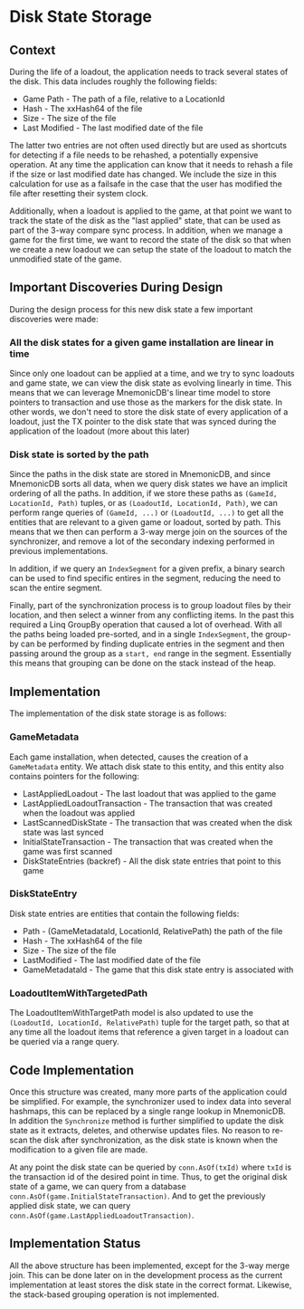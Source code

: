 # Disk State Storage

## Context

During the life of a loadout, the application needs to track several states of the disk. This data includes roughly the
following fields:

* Game Path - The path of a file, relative to a LocationId
* Hash - The xxHash64 of the file
* Size - The size of the file
* Last Modified - The last modified date of the file

The latter two entries are not often used directly but are used as shortcuts for detecting if a file needs to be rehashed,
a potentially expensive operation. At any time the application can know that it needs to rehash a file if the size or last
modified date has changed. We include the size in this calculation for use as a failsafe in the case that the user has
modified the file after resetting their system clock.

Additionally, when a loadout is applied to the game, at that point we want to track the state of the disk as the "last applied"
state, that can be used as part of the 3-way compare sync process. In addition, when we manage a game for the first time,
we want to record the state of the disk so that when we create a new loadout we can setup the state of the loadout to match
the unmodified state of the game.

## Important Discoveries During Design

During the design process for this new disk state a few important discoveries were made:

### All the disk states for a given game installation are linear in time

Since only one loadout can be applied at a time, and we try to sync loadouts and game state, we can view the disk state
as evolving linearly in time. This means that we can leverage MnemonicDB's linear time model to store pointers to transaction
and use those as the markers for the disk state. In other words, we don't need to store the disk state of every application of
a loadout, just the TX pointer to the disk state that was synced during the application of the loadout (more about this later)

### Disk state is sorted by the path

Since the paths in the disk state are stored in MnemonicDB, and since MnemonicDB sorts all data, when we query disk states we 
have an implicit ordering of all the paths. In addition, if we store these paths as `(GameId, LocationId, Path)` tuples,
or as `(LoadoutId, LocationId, Path)`, we can perform range queries of `(GameId, ...)` or `(LoadoutId, ...)` to get all the
entities that are relevant to a given game or loadout, sorted by path. This means that we then can perform a 3-way merge
join on the sources of the synchronizer, and remove a lot of the secondary indexing performed in previous implementations. 

In addition, if we query an `IndexSegment` for a given prefix, a binary search can be used to find specific entires in the
segment, reducing the need to scan the entire segment.

Finally, part of the synchronization process is to group loadout files by their location, and then select a winner from any
conflicting items. In the past this required a Linq GroupBy operation that caused a lot of overhead. With all the paths being
loaded pre-sorted, and in a single `IndexSegment`, the group-by can be performed by finding duplicate entries in the segment
and then passing around the group as a `start, end` range in the segment. Essentially this means that grouping can be done
on the stack instead of the heap.


## Implementation

The implementation of the disk state storage is as follows:

### GameMetadata

Each game installation, when detected, causes the creation of a `GameMetadata` entity. We attach disk state to this entity, and
this entity also contains pointers for the following:

* LastAppliedLoadout - The last loadout that was applied to the game
* LastAppliedLoadoutTransaction - The transaction that was created when the loadout was applied
* LastScannedDiskState - The transaction that was created when the disk state was last synced
* InitialStateTransaction - The transaction that was created when the game was first scanned
* DiskStateEntries (backref) - All the disk state entries that point to this game

### DiskStateEntry

Disk state entries are entities that contain the following fields:

* Path - (GameMetadataId, LocationId, RelativePath) the path of the file
* Hash - The xxHash64 of the file
* Size - The size of the file
* LastModified - The last modified date of the file
* GameMetadataId - The game that this disk state entry is associated with

### LoadoutItemWithTargetedPath

The LoadoutItemWithTargetPath model is also updated to use the `(LoadoutId, LocationId, RelativePath)` tuple for the target path,
so that at any time all the loadout items that reference a given target in a loadout can be queried via a range query.

## Code Implementation

Once this structure was created, many more parts of the application could be simplified. For example, the synchronizer
used to index data into several hashmaps, this can be replaced by a single range lookup in MnemonicDB. In addition the `Synchronize`
method is further simplified to update the disk state as it extracts, deletes, and otherwise updates files. No reason to 
re-scan the disk after synchronization, as the disk state is known when the modification to a given file are made.

At any point the disk state can be queried by `conn.AsOf(txId)` where `txId` is the transaction id of the desired point in time. 
Thus, to get the original disk state of a game, we can query from a database `conn.AsOf(game.InitialStateTransaction)`. And to
get the previously applied disk state, we can query `conn.AsOf(game.LastAppliedLoadoutTransaction)`.

## Implementation Status

All the above structure has been implemented, except for the 3-way merge join. This can be done later on in the development
process as the current implementation at least stores the disk state in the correct format. Likewise, the stack-based grouping
operation is not implemented.
